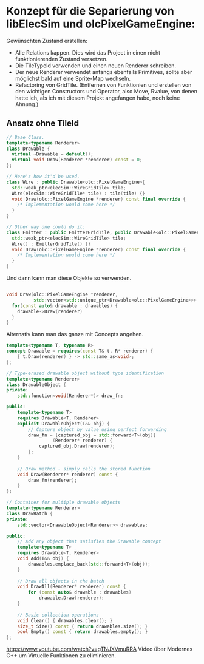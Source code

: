 # Konzept für die Separierung von libElecSim und olcPixelGameEngine:
Gewünschten Zustand erstellen: 
 - Alle Relations kappen. Dies wird das Project in einen nicht funktionierenden Zustand versetzen. 
 - Die TileTypeId verwenden und einen neuen Renderer schreiben.
 - Der neue Renderer verwendet anfangs ebenfalls Primitives, sollte aber möglichst bald auf eine Sprite-Map wechseln.
 - Refactoring von GridTile. (Entfernen von Funktionien und erstellen von den wichtigen Constructors und Operator, also Move, Rvalue, von denen hatte ich, als ich mit diesem Projekt angefangen habe, noch keine Ahnung.)
## Ansatz ohne TileId
```cpp
// Base Class.
template<typename Renderer>
class Drawable {
  virtual ~Drawable = default();
  virtual void Draw(Renderer *renderer) const = 0;
};

// Here's how it'd be used.
class Wire : public Drawable<olc::PixelGameEngine>{
  std::weak_ptr<elecSim::WireGridTile> tile;
  Wire(elecSim::WireGridTile* tile) : tile(tile) {}
  void Draw(olc::PixelGameEngine *renderer) const final override {
    /* Implementation would come here */
  }
}

// Other way one could do it:
class Emitter : public EmitterGridTile, public Drawable<olc::PixelGameEngine>{
  std::weak_ptr<elecSim::WireGridTile> tile;
  Wire() : EmitterGridTile() {}
  void Draw(olc::PixelGameEngine *renderer) const final override {
    /* Implementation would come here */
  }
}
```

Und dann kann man diese Objekte so verwenden.

```cpp

void Draw(olc::PixelGameEngine *renderer,
          std::vector<std::unique_ptr<Drawable<olc::PixelGameEngine>>> drawables){
  for(const auto& drawable : drawables) {
    drawable->Draw(renderer)
  }
}

```

Alternativ kann man das ganze mit Concepts angehen.

```cpp
template<typename T, typename R>
concept Drawable = requires(const T& t, R* renderer) {
    { t.Draw(renderer) } -> std::same_as<void>;
};

// Type-erased drawable object without type identification
template<typename Renderer>
class DrawableObject {
private:
    std::function<void(Renderer*)> draw_fn;

public:
    template<typename T>
    requires Drawable<T, Renderer>
    explicit DrawableObject(T&& obj) {
        // Capture object by value using perfect forwarding
        draw_fn = [captured_obj = std::forward<T>(obj)]
                 (Renderer* renderer) {
            captured_obj.Draw(renderer);
        };
    }
    
    // Draw method - simply calls the stored function
    void Draw(Renderer* renderer) const {
        draw_fn(renderer);
    }
};

// Container for multiple drawable objects
template<typename Renderer>
class DrawBatch {
private:
    std::vector<DrawableObject<Renderer>> drawables;

public:
    // Add any object that satisfies the Drawable concept
    template<typename T>
    requires Drawable<T, Renderer>
    void Add(T&& obj) {
        drawables.emplace_back(std::forward<T>(obj));
    }
    
    // Draw all objects in the batch
    void DrawAll(Renderer* renderer) const {
        for (const auto& drawable : drawables)
            drawable.Draw(renderer);
    }
    
    // Basic collection operations
    void Clear() { drawables.clear(); }
    size_t Size() const { return drawables.size(); }
    bool Empty() const { return drawables.empty(); }
};
```

https://www.youtube.com/watch?v=gTNJXVmuRRA Video über Modernes C++ um Virtuelle Funktionen zu eliminieren.